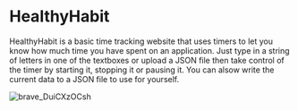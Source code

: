 # HealthyHabit
HealthyHabit is a basic time tracking website that uses timers to let you know how much time you have spent on an application. Just type in a string of letters in one of the textboxes or upload a JSON file then take control of the timer by starting it, stopping it or pausing it. You can alsow write the current data to a JSON file to use for yourself.


![brave_DuiCXzOCsh](https://github.com/user-attachments/assets/c756f721-acc7-4501-a583-db2add25d174)
